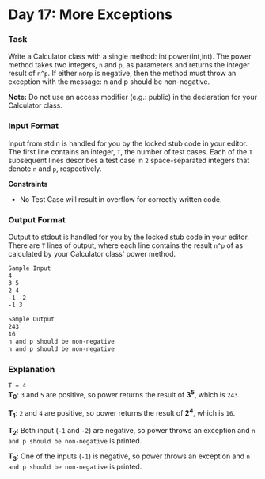 # Day 17: More Exceptions

### Task

Write a Calculator class with a single method: int power(int,int). The power method takes two integers, `n` and `p`, as parameters and returns the integer result of `n^p`. If either `n`or`p` is negative, then the method must throw an exception with the message: n and p should be non-negative.

**Note:** Do not use an access modifier (e.g.: public) in the declaration for your Calculator class.

### Input Format

Input from stdin is handled for you by the locked stub code in your editor. The first line contains an integer, `T`, the number of test cases. Each of the `T` subsequent lines describes a test case in `2` space-separated integers that denote `n` and `p`, respectively.

**Constraints**

- No Test Case will result in overflow for correctly written code.

### Output Format

Output to stdout is handled for you by the locked stub code in your editor. There are `T` lines of output, where each line contains the result `n^p` of as calculated by your Calculator class' power method.

```markdown
Sample Input 
4
3 5
2 4
-1 -2
-1 3

Sample Output 
243
16 
n and p should be non-negative 
n and p should be non-negative
```

### Explanation

`T = 4`<br>
**T<sub>0<sub>**: `3` and `5` are positive, so power returns the result of **3<sup>5<sup>**, which is `243`.

**T<sub>1<sub>**: `2` and `4` are positive, so power returns the result of **2<sup>4<sup>**, which is `16`.

**T<sub>2<sub>**: Both input (`-1` and `-2`) are negative, so power throws an exception and `n and p should be non-negative` is printed.

**T<sub>3<sub>**: One of the inputs (`-1`) is negative, so power throws an exception and `n and p should be non-negative` is printed.

